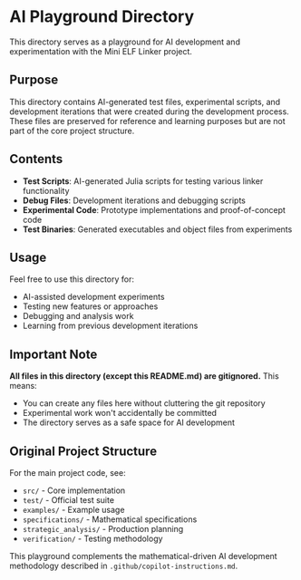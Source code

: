 # AI Playground Directory

This directory serves as a playground for AI development and experimentation with the Mini ELF Linker project.

## Purpose

This directory contains AI-generated test files, experimental scripts, and development iterations that were created during the development process. These files are preserved for reference and learning purposes but are not part of the core project structure.

## Contents

- **Test Scripts**: AI-generated Julia scripts for testing various linker functionality
- **Debug Files**: Development iterations and debugging scripts
- **Experimental Code**: Prototype implementations and proof-of-concept code
- **Test Binaries**: Generated executables and object files from experiments

## Usage

Feel free to use this directory for:
- AI-assisted development experiments
- Testing new features or approaches
- Debugging and analysis work  
- Learning from previous development iterations

## Important Note

**All files in this directory (except this README.md) are gitignored.** This means:
- You can create any files here without cluttering the git repository
- Experimental work won't accidentally be committed
- The directory serves as a safe space for AI development

## Original Project Structure

For the main project code, see:
- `src/` - Core implementation
- `test/` - Official test suite
- `examples/` - Example usage
- `specifications/` - Mathematical specifications
- `strategic_analysis/` - Production planning
- `verification/` - Testing methodology

This playground complements the mathematical-driven AI development methodology described in `.github/copilot-instructions.md`.